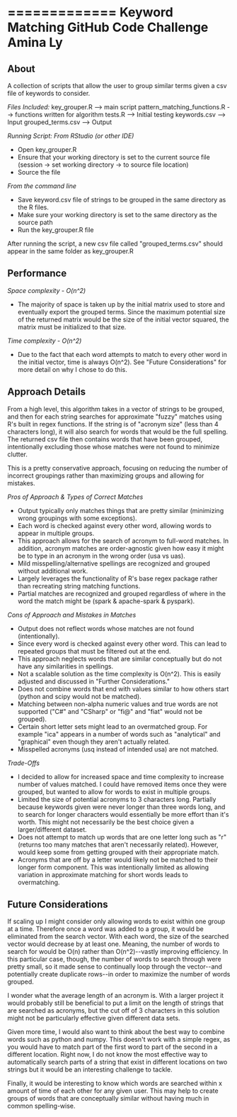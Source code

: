 
=============
Keyword Matching
GitHub Code Challenge
Amina Ly
=============

About
------------
A collection of scripts that allow the user to group similar terms given a
csv file of keywords to consider.

*Files Included:*
key_grouper.R --> main script
pattern_matching_functions.R --> functions written for algorithm
tests.R --> Initial testing
keywords.csv --> Input
grouped_terms.csv --> Output

*Running Script:*
*From RStudio (or other IDE)*
- Open key_grouper.R
- Ensure that your working directory is set to the current source file (session -> set working directory -> to source file location)
- Source the file

*From the command line*
- Save keyword.csv file of strings to be grouped in the same directory as the R files.
- Make sure your working directory is set to the same directory as the source
path
- Run the key_grouper.R file

After running the script, a new csv file called "grouped_terms.csv" should appear in the same folder as key_grouper.R

Performance
------------
*Space complexity - O(n^2)*
- The majority of space is taken up by the initial matrix used to store and eventually export the grouped terms. Since the maximum potential size of the returned matrix would be the size of the initial vector squared, the matrix must be initialized to that size.

*Time complexity - O(n^2)*
- Due to the fact that each word attempts to match to every other word in the initial vector, time is always O(n^2). See "Future Considerations" for more detail on why I chose to do this.


Approach Details
------------

From a high level, this algorithm takes in a vector of strings to be grouped, and then for each string searches for approximate "fuzzy" matches using R's built in regex functions. If the string is of "acronym size" (less than 4 characters long), it will also search for words that would be the full spelling. The returned csv file then contains words that have been grouped, intentionally excluding those whose matches were not found to minimize clutter.

This is a pretty conservative approach, focusing on reducing the number of incorrect groupings rather than maximizing groups and allowing for mistakes.  

*Pros of Approach & Types of Correct Matches*
- Output typically only matches things that are pretty similar (minimizing wrong groupings with some exceptions).
- Each word is checked against every other word, allowing words to appear in multiple groups.
- This approach allows for the search of acronym to full-word matches. In addition, acronym matches are order-agnostic given how easy it might be to type in an acronym in the wrong order (usa vs uas).
- Mild misspelling/alternative spellings are recognized and grouped without additional work.
- Largely leverages the functionality of R's base regex package rather than recreating string matching functions.
- Partial matches are recognized and grouped regardless of where in the word the match might be (spark & apache-spark & pyspark).

*Cons of Approach and Mistakes in Matches*
- Output does not reflect words whose matches are not found (intentionally).
- Since every word is checked against every other word. This can lead to repeated groups that must be filtered out at the end.
- This approach neglects words that are similar conceptually but do not have any similarities in spellings.
- Not a scalable solution as the time complexity is O(n^2). This is easily adjusted and discussed in "Further Considerations."
- Does not combine words that end with values similar to how others start (python and scipy would not be matched).
- Matching between non-alpha numeric values and true words are not supported ("C#" and "CSharp" or "fi@" and "fiat" would not be grouped).
- Certain short letter sets might lead to an overmatched group. For example "ica" appears in a number of words such as "analytical" and "graphical" even though they aren't actually related.
- Misspelled acronyms (usq instead of intended usa) are not matched.

*Trade-Offs*
- I decided to allow for increased space and time complexity to increase number of values matched. I could have removed items once they were grouped, but wanted to allow for words to exist in multiple groups.
- Limited the size of potential acronyms to 3 characters long. Partially because keywords given were never longer than three words long, and to search for longer characters would essentially be more effort than it's worth. This might not necessarily be the best choice given a larger/different dataset.
- Does not attempt to match up words that are one letter long such as "r" (returns too many matches that aren't necessarily related). However, would keep some from getting grouped with their appropriate match.
- Acronyms that are off by a letter would likely not be matched to their longer form component. This was intentionally limited as allowing variation in approximate matching for short words leads to overmatching.

Future Considerations
------------

If scaling up I might consider only allowing words to exist within one group at a time. Therefore once a word was added to a group, it would be eliminated from the search vector. With each word, the size of the searched vector would decrease by at least one. Meaning, the number of words to search for would be O(n) rather than O(n^2)--vastly improving efficiency. In this particular case, though, the number of words to search through were pretty small, so it made sense to continually loop through the vector--and potentially create duplicate rows--in order to maximize the number of words grouped.

I wonder what the average length of an acronym is. With a larger project it would probably still be beneficial to put a limit on the length of strings that are searched as acronyms, but the cut off of 3 characters in this solution might not be particularly effective given different data sets. 

Given more time, I would also want to think about the best way to combine words such as python and numpy. This doesn't work with a simple regex, as you would have to match part of the first word to part of the second in a different location. Right now, I do not know the most effective way to automatically search parts of a string that exist in different locations on two strings but it would be an interesting challenge to tackle.

Finally, it would be interesting to know which words are searched within x amount of time of each other for any given user. This may help to create groups of words that are conceptually similar without having much in common spelling-wise.
